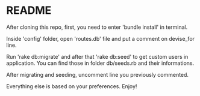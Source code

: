 # README

After cloning this repo, first, you need to enter 'bundle install' in terminal.

Inside 'config' folder, open 'routes.db' file and put a comment on devise_for line.

Run 'rake db:migrate' and after that 'rake db:seed' to get custom users in application.
You can find those in folder db/seeds.rb and their informations.

After migrating and seeding, uncomment line you previously commented.

Everything else is based on your preferences. Enjoy!
